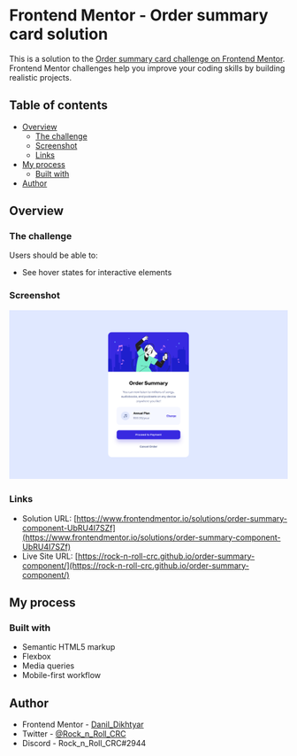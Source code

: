 # Frontend Mentor - Order summary card solution

This is a solution to the [Order summary card challenge on Frontend Mentor](https://www.frontendmentor.io/challenges/order-summary-component-QlPmajDUj). Frontend Mentor challenges help you improve your coding skills by building realistic projects.

## Table of contents

- [Overview](#overview)
  - [The challenge](#the-challenge)
  - [Screenshot](#screenshot)
  - [Links](#links)
- [My process](#my-process)
  - [Built with](#built-with)
- [Author](#author)

## Overview

### The challenge

Users should be able to:

- See hover states for interactive elements

### Screenshot

![](./designs/screenshot.jpg)

### Links

- Solution URL: [https://www.frontendmentor.io/solutions/order-summary-component-UbRU4I7SZf](https://www.frontendmentor.io/solutions/order-summary-component-UbRU4I7SZf)
- Live Site URL: [https://rock-n-roll-crc.github.io/order-summary-component/](https://rock-n-roll-crc.github.io/order-summary-component/)

## My process

### Built with

- Semantic HTML5 markup
- Flexbox
- Media queries
- Mobile-first workflow

## Author

- Frontend Mentor - [Danil_Dikhtyar](https://www.frontendmentor.io/profile/Rock-n-Roll-CRC)
- Twitter - [@Rock_n_Roll_CRC](https://twitter.com/Rock_n_Roll_CRC)
- Discord - Rock_n_Roll_CRC#2944
